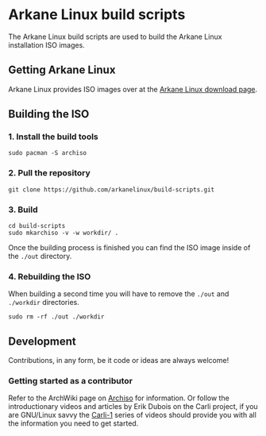 # Arkane Linux build scripts
The Arkane Linux build scripts are used to build the Arkane Linux installation ISO images.

## Getting Arkane Linux
Arkane Linux provides ISO images over at the [Arkane Linux download page](https://download.arkanelinux.org/).

## Building the ISO
### 1. Install the build tools
```
sudo pacman -S archiso
```
### 2. Pull the repository
```
git clone https://github.com/arkanelinux/build-scripts.git
```
### 3. Build
```
cd build-scripts
sudo mkarchiso -v -w workdir/ .
```
Once the building process is finished you can find the ISO image inside of the `./out` directory.
### 4. Rebuilding the ISO
When building a second time you will have to remove the `./out` and `./workdir` directories.
```
sudo rm -rf ./out ./workdir
```

## Development
Contributions, in any form, be it code or ideas are always welcome!
### Getting started as a contributor
Refer to the ArchWiki page on [Archiso](https://wiki.archlinux.org/title/Archiso) for information. Or follow the introductionary videos and articles by Erik Dubois on the Carli project, if you are GNU/Linux savvy the [Carli-1](https://www.arcolinuxiso.com/carli-1/) series of videos should provide you with all the information you need to get started.
